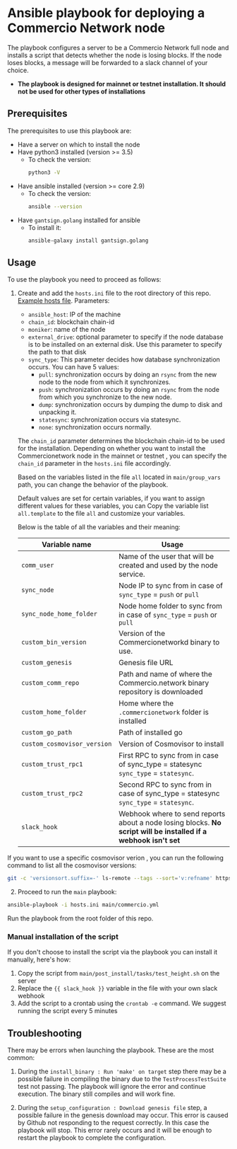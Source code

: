 # Ansible playbook for deploying a Commercio Network node
The playbook configures a server to be a Commercio Network full node and installs a script that detects whether the node is losing blocks.
If the node loses blocks, a message will be forwarded to a slack channel of your choice.

 * **The playbook is designed for mainnet or testnet installation. It should not be used for other types of installations**

## Prerequisites
The prerequisites to use this playbook are:
* Have a server on which to install the node
* Have python3 installed (version >= 3.5)
     * To check the version:
         ```bash
         python3 -V
         ```
* Have ansible installed (version >= core 2.9)
     * To check the version:
         ```bash
         ansible --version
         ```
* Have `gantsign.golang` installed for ansible
     * To install it:
         ```bash
         ansible-galaxy install gantsign.golang
         ```

## Usage
To use the playbook you need to proceed as follows:

1. Create and add the `hosts.ini` file to the root directory of this repo. [Example hosts file](.hosts.ini). Parameters:
     * `ansible_host`: IP of the machine
     * `chain_id`: blockchain chain-id
     * `moniker`: name of the node
     * `external_drive`: optional parameter to specify if the node database is to be installed on an external disk. Use this parameter to specify the path to that disk
     * `sync_type`: This parameter decides how database synchronization occurs.
     You can have 5 values:
         * `pull`: synchronization occurs by doing an `rsync` from the new node to the node from which it synchronizes.
         * `push`: synchronization occurs by doing an `rsync` from the node from which you synchronize to the new node.
         * `dump`: synchronization occurs by dumping the dump to disk and unpacking it.
         * `statesync`: synchronization occurs via statesync.
         * `none`: synchronization occurs normally.
    
     The `chain_id` parameter determines the blockchain chain-id to be used for the installation. Depending on whether you want to install the Commercionetwork node in the mainnet or testnet , you can specify the `chain_id` parameter in the `hosts.ini` file accordingly.

     Based on the variables listed in the file `all`  located in `main/group_vars` path, you can change the behavior of the playbook.

     Default values are set for certain variables, if you want to assign  different values for these variables, you can Copy the variable list `all.template` to the file `all` and customize your variables.  
     
     Below is the table of all the variables and their meaning:

     | Variable name | Usage |
     | -- | -- |
     | `comm_user` | Name of the user that will be created and used by the node service. |
     | `sync_node` | Node IP to sync from in case of `sync_type` = `push` or `pull` |
     | `sync_node_home_folder` | Node home folder to sync from in case of `sync_type` = `push` or `pull` |    
     | `custom_bin_version` | Version of the Commercionetworkd binary to use. |
     | `custom_genesis` | Genesis file URL |
     | `custom_comm_repo` | Path and name of where the Commercio.network binary repository is downloaded |
     | `custom_home_folder` | Home where the `.commercionetwork` folder is installed |
     | `custom_go_path` | Path of installed go |
     | `custom_cosmovisor_version` | Version of Cosmovisor to install |
     | `custom_trust_rpc1` | First RPC to sync from in case of sync_type = statesync `sync_type` = `statesync`. |
     | `custom_trust_rpc2` | Second RPC to sync from in case of sync_type = statesync `sync_type` = `statesync`.  |
     | `slack_hook` | Webhook where to send reports about a node losing blocks. **No script will be installed if a webhook isn't set** |

If you want to use a specific cosmovisor verion , you can run the following command to list all the cosmovisor versions:

```bash
git -c 'versionsort.suffix=-' ls-remote --tags --sort='v:refname' https://github.com/cosmos/cosmos-sdk.git | grep "cosmovisor" | fgrep -v '{}'
```
2. Proceed to run the `main` playbook:
```bash
ansible-playbook -i hosts.ini main/commercio.yml
```

Run the playbook from the root folder of this repo.

### Manual installation of the script
If you don't choose to install the script via the playbook you can install it manually, here's how:
1. Copy the script from `main/post_install/tasks/test_height.sh` on the server
2. Replace the `{{ slack_hook }}` variable in the file with your own slack webhook
3. Add the script to a crontab using the `crontab -e` command. We suggest running the script every 5 minutes

## Troubleshooting
There may be errors when launching the playbook. These are the most common:

1. During the `install_binary : Run 'make' on target` step there may be a possible failure in compiling the binary due to the `TestProcessTestSuite` test not passing.
The playbook will ignore the error and continue execution. The binary still compiles and will work fine.

2. During the `setup_configuration : Download genesis file` step, a possible failure in the genesis download may occur. This error is caused by Github not responding to the request correctly. In this case the playbook will stop. This error rarely occurs and it will be enough to restart the playbook to complete the configuration.
